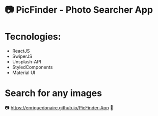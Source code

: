 # 📷 PicFinder - Photo Searcher App 

# Tecnologies: 

- ReactJS <br/>
- SwiperJS <br/>
- Unsplash-API <br/>
- StyledComponents <br/>
- Material UI <br/>

#  Search for any images 
 
 📷  https://enriquedonaire.github.io/PicFinder-App  🔎

